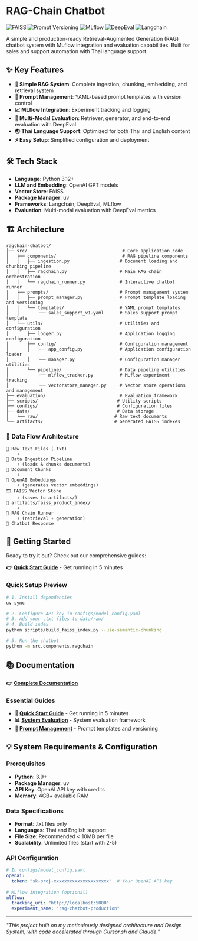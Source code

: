 # RAG-Chain Chatbot
 
![FAISS](https://img.shields.io/badge/FAISS-blue?style=flat-square)
![Prompt Versioning](https://img.shields.io/badge/Prompts-Versioning-informational?style=flat-square)
![MLflow](https://img.shields.io/badge/MLOps-MLflow-orange?style=flat-square&logo=mlflow)
![DeepEval](https://img.shields.io/badge/Evaluation-DeepEval-purple?style=flat-square)
![Langchain](https://img.shields.io/badge/Framework-Langchain-green?style=flat-square&logo=langchain)  

A simple and production-ready Retrieval-Augmented Generation (RAG) chatbot system with MLflow integration and evaluation capabilities. Built for sales and support automation with Thai language support.

## ✨ Key Features

- **🤖 Simple RAG System**: Complete ingestion, chunking, embedding, and retrieval system
- **📝 Prompt Management**: YAML-based prompt templates with version control
- **📈 MLflow Integration**: Experiment tracking and logging
- **🧪 Multi-Modal Evaluation**: Retriever, generator, and end-to-end evaluation with DeepEval
- **🌏 Thai Language Support**: Optimized for both Thai and English content
- **⚡ Easy Setup**: Simplified configuration and deployment

## 🛠️ Tech Stack

- **Language**: Python 3.12+
- **LLM and Embedding**: OpenAI GPT models
- **Vector Store**: FAISS 
- **Package Manager**: uv
- **Frameworks**: Langchain, DeepEval, MLflow
- **Evaluation**: Multi-modal evaluation with DeepEval metrics

## 🏗️ Architecture

```
ragchain-chatbot/
├── src/                                    # Core application code
│   ├── components/                         # RAG pipeline components
│   │   ├── ingestion.py                   # Document loading and chunking pipeline
│   │   ├── ragchain.py                    # Main RAG chain orchestration
│   │   └── ragchain_runner.py             # Interactive chatbot runner
│   ├── prompts/                           # Prompt management system
│   │   ├── prompt_manager.py              # Prompt template loading and versioning
│   │   └── templates/                     # YAML prompt templates
│   │       └── sales_support_v1.yaml      # Sales support prompt template
│   └── utils/                             # Utilities and configuration
│       ├── logger.py                      # Application logging configuration
│       ├── config/                        # Configuration management
│       │   ├── app_config.py              # Application configuration loader
│       │   └── manager.py                 # Configuration manager utilities
│       └── pipeline/                      # Data pipeline utilities
│           ├── mlflow_tracker.py          # MLflow experiment tracking
│           └── vectorstore_manager.py     # Vector store operations and management
├── evaluation/                            # Evaluation framework
├── scripts/                              # Utility scripts
├── configs/                              # Configuration files
├── data/                                 # Data storage
│   └── raw/                             # Raw text documents
└── artifacts/                           # Generated FAISS indexes
```

### 🔄 Data Flow Architecture

```
📝 Raw Text Files (.txt)
    ⬇️
🔨 Data Ingestion Pipeline
    ⬇️ (loads & chunks documents)
📄 Document Chunks
    ⬇️
🤖 OpenAI Embeddings
    ⬇️ (generates vector embeddings)
🗂️ FAISS Vector Store
    ⬇️ (saves to artifacts/)
💾 artifacts/faiss_product_index/
    ⬇️
🤖 RAG Chain Runner
    ⬇️ (retrieval + generation)
💬 Chatbot Response
```

## 🚀 Getting Started

Ready to try it out? Check out our comprehensive guides:

**👉 [Quick Start Guide](docs/quickstart.md)** - Get running in 5 minutes

### Quick Setup Preview

```bash
# 1. Install dependencies
uv sync

# 2. Configure API key in configs/model_config.yaml
# 3. Add your .txt files to data/raw/
# 4. Build index
python scripts/build_faiss_index.py --use-semantic-chunking

# 5. Run the chatbot
python -m src.components.ragchain
```

## 📚 Documentation

**👉 [Complete Documentation](docs/README.md)**

### Essential Guides
- **🚀 [Quick Start Guide](docs/quickstart.md)** - Get running in 5 minutes
- **📊 [System Evaluation](docs/evaluation.md)** - System evaluation framework
- **📝 [Prompt Management](docs/prompts.md)** - Prompt templates and versioning

## 💡 System Requirements & Configuration

### Prerequisites
- **Python**: 3.9+
- **Package Manager**: uv
- **API Key**: OpenAI API key with credits
- **Memory**: 4GB+ available RAM

### Data Specifications
- **Format**: .txt files only
- **Languages**: Thai and English support
- **File Size**: Recommended < 10MB per file
- **Scalability**: Unlimited files (start with 2-5)

### API Configuration
```yaml
# In configs/model_config.yaml
openai:
  token: "sk-proj-xxxxxxxxxxxxxxxxxxxxx"  # Your OpenAI API key
  
# MLflow integration (optional)
mlflow:
  tracking_uri: "http://localhost:5000"
  experiment_name: "rag-chatbot-production"
```

---

*"This project built on my meticulously designed architecture and Design System, with code accelerated through Cursor.sh and Claude."*
